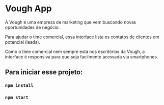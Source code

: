 # Vough App

A Vough é uma empresa de marketing que vem buscando novas oportunidades de negócio.

Para ajudar o time comercial, essa interface lista os contatos de clientes em potencial (leads).

Como o time comercial nem sempre está nos escritórios da Vough, a interface é responsiva para que seja facilmente acessada via smartphones.

## Para iniciar esse projeto:

### `npm install`

### `npm start`
